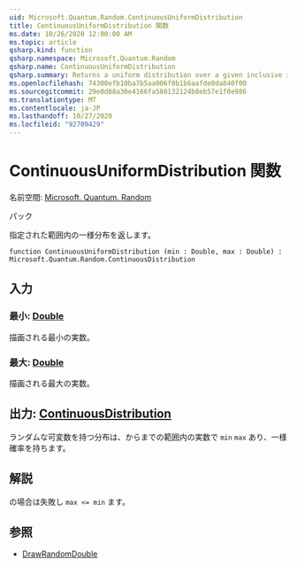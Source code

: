 ```yaml
---
uid: Microsoft.Quantum.Random.ContinuousUniformDistribution
title: ContinuousUniformDistribution 関数
ms.date: 10/26/2020 12:00:00 AM
ms.topic: article
qsharp.kind: function
qsharp.namespace: Microsoft.Quantum.Random
qsharp.name: ContinuousUniformDistribution
qsharp.summary: Returns a uniform distribution over a given inclusive interval.
ms.openlocfilehash: 74300efb10ba7b5aa006f0b1b6aafde0da840f00
ms.sourcegitcommit: 29e0d88a30e4166fa580132124b0eb57e1f0e986
ms.translationtype: MT
ms.contentlocale: ja-JP
ms.lasthandoff: 10/27/2020
ms.locfileid: "92709429"
---
```

# <a name="continuousuniformdistribution-function"></a>ContinuousUniformDistribution 関数

名前空間: [Microsoft. Quantum. Random](xref:Microsoft.Quantum.Random)

パック [](https://nuget.org/packages/)


指定された範囲内の一様分布を返します。

```qsharp
function ContinuousUniformDistribution (min : Double, max : Double) : Microsoft.Quantum.Random.ContinuousDistribution
```


## <a name="input"></a>入力

### <a name="min--double"></a>最小: [Double](xref:microsoft.quantum.lang-ref.double)

描画される最小の実数。


### <a name="max--double"></a>最大: [Double](xref:microsoft.quantum.lang-ref.double)

描画される最大の実数。



## <a name="output--continuousdistribution"></a>出力: [ContinuousDistribution](xref:Microsoft.Quantum.Random.ContinuousDistribution)

ランダムな可変数を持つ分布は、からまでの範囲内の実数で `min` `max` あり、一様確率を持ちます。

## <a name="remarks"></a>解説

の場合は失敗し `max <= min` ます。

## <a name="see-also"></a>参照

- [DrawRandomDouble](xref:Microsoft.Quantum.DrawRandomDouble)